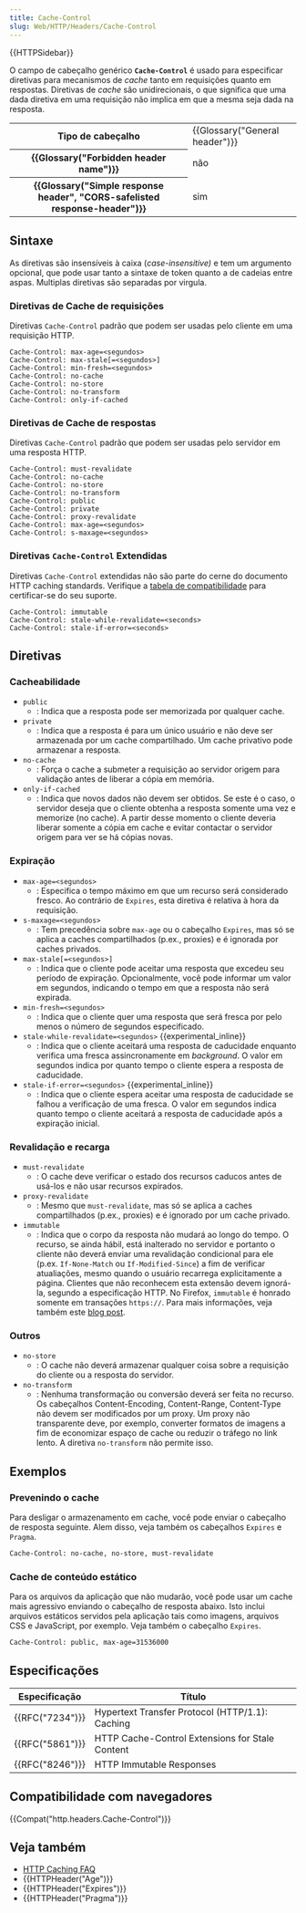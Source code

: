 ```yaml
---
title: Cache-Control
slug: Web/HTTP/Headers/Cache-Control
---
```

{{HTTPSidebar}}

O campo de cabeçalho genérico **`Cache-Control`** é usado para especificar diretivas para mecanismos de _cache_ tanto em requisições quanto em respostas. Diretivas de _cache_ são unidirecionais, o que significa que uma dada diretiva em uma requisição não implica em que a mesma seja dada na resposta.

<table class="properties">
  <tbody>
    <tr>
      <th scope="row">Tipo de cabeçalho</th>
      <td>{{Glossary("General header")}}</td>
    </tr>
    <tr>
      <th scope="row">{{Glossary("Forbidden header name")}}</th>
      <td>não</td>
    </tr>
    <tr>
      <th scope="row">
        {{Glossary("Simple response header", "CORS-safelisted response-header")}}
      </th>
      <td>sim</td>
    </tr>
  </tbody>
</table>

## Sintaxe

As diretivas são insensíveis à caixa (_case-insensitive)_ e tem um argumento opcional, que pode usar tanto a sintaxe de token quanto a de cadeias entre aspas. Multiplas diretivas são separadas por virgula.

### Diretivas de Cache de requisições

Diretivas `Cache-Control` padrão que podem ser usadas pelo cliente em uma requisição HTTP.

```
Cache-Control: max-age=<segundos>
Cache-Control: max-stale[=<segundos>]
Cache-Control: min-fresh=<segundos>
Cache-Control: no-cache
Cache-Control: no-store
Cache-Control: no-transform
Cache-Control: only-if-cached
```

### Diretivas de Cache de respostas

Diretivas `Cache-Control` padrão que podem ser usadas pelo servidor em uma resposta HTTP.

```
Cache-Control: must-revalidate
Cache-Control: no-cache
Cache-Control: no-store
Cache-Control: no-transform
Cache-Control: public
Cache-Control: private
Cache-Control: proxy-revalidate
Cache-Control: max-age=<segundos>
Cache-Control: s-maxage=<segundos>
```

### Diretivas `Cache-Control` Extendidas

Diretivas `Cache-Control` extendidas não são parte do cerne do documento HTTP caching standards. Verifique a [tabela de compatibilidade](#Browser_compatibility) para certificar-se do seu suporte.

```
Cache-Control: immutable
Cache-Control: stale-while-revalidate=<seconds>
Cache-Control: stale-if-error=<seconds>
```

## Diretivas

### Cacheabilidade

- `public`
  - : Indica que a resposta pode ser memorizada por qualquer cache.
- `private`
  - : Indica que a resposta é para um único usuário e não deve ser armazenada por um cache compartilhado. Um cache privativo pode armazenar a resposta.
- `no-cache`
  - : Força o cache a submeter a requisição ao servidor origem para validação antes de liberar a cópia em memória.
- `only-if-cached`
  - : Indica que novos dados não devem ser obtidos. Se este é o caso, o servidor deseja que o cliente obtenha a resposta somente uma vez e memorize (no cache). A partir desse momento o cliente deveria liberar somente a cópia em cache e evitar contactar o servidor origem para ver se há cópias novas.

### Expiração

- `max-age=<segundos>`
  - : Especifica o tempo máximo em que um recurso será considerado fresco. Ao contrário de `Expires`, esta diretiva é relativa à hora da requisição.
- `s-maxage=<segundos>`
  - : Tem precedência sobre `max-age` ou o cabeçalho `Expires`, mas só se aplica a caches compartilhados (p.ex., proxies) e é ignorada por caches privados.
- `max-stale[=<segundos>]`
  - : Indica que o cliente pode aceitar uma resposta que excedeu seu período de expiração. Opcionalmente, você pode informar um valor em segundos, indicando o tempo em que a resposta não será expirada.
- `min-fresh=<segundos>`
  - : Indica que o cliente quer uma resposta que será fresca por pelo menos o número de segundos especificado.
- `stale-while-revalidate=<segundos>` {{experimental_inline}}
  - : Indica que o cliente aceitará uma resposta de caducidade enquanto verifica uma fresca assincronamente em _background_. O valor em segundos indica por quanto tempo o cliente espera a resposta de caducidade.
- `stale-if-error=<segundos>` {{experimental_inline}}
  - : Indica que o cliente espera aceitar uma resposta de caducidade se falhou a verificação de uma fresca. O valor em segundos indica quanto tempo o cliente aceitará a resposta de caducidade após a expiração inicial.

### Revalidação e recarga

- `must-revalidate`
  - : O cache deve verificar o estado dos recursos caducos antes de usá-los e não usar recursos expirados.
- `proxy-revalidate`
  - : Mesmo que `must-revalidate`, mas só se aplica a caches compartilhados (p.ex., proxies) e é ignorado por um cache privado.
- `immutable`
  - : Indica que o corpo da resposta não mudará ao longo do tempo. O recurso, se ainda hábil, está inalterado no servidor e portanto o cliente não deverá enviar uma revalidação condicional para ele (p.ex. `If-None-Match` ou `If-Modified-Since`) a fim de verificar atualiações, mesmo quando o usuário recarrega explicitamente a página. Clientes que não reconhecem esta extensão devem ignorá-la, segundo a especificação HTTP. No Firefox, `immutable` é honrado somente em transações `https://`. Para mais informações, veja também este [blog post](http://bitsup.blogspot.de/2016/05/cache-control-immutable.html).

### Outros

- `no-store`
  - : O cache não deverá armazenar qualquer coisa sobre a requisição do cliente ou a resposta do servidor.
- `no-transform`
  - : Nenhuma transformação ou conversão deverá ser feita no recurso. Os cabeçalhos Content-Encoding, Content-Range, Content-Type não devem ser modificados por um proxy. Um proxy não transparente deve, por exemplo, converter formatos de imagens a fim de economizar espaço de cache ou reduzir o tráfego no link lento. A diretiva `no-transform` não permite isso.

## Exemplos

### Prevenindo o cache

Para desligar o armazenamento em cache, você pode enviar o cabeçalho de resposta seguinte. Alem disso, veja também os cabeçalhos `Expires` e `Pragma`.

```bash
Cache-Control: no-cache, no-store, must-revalidate
```

### Cache de conteúdo estático

Para os arquivos da aplicação que não mudarão, você pode usar um cache mais agressivo enviando o cabeçalho de resposta abaixo. Isto inclui arquivos estáticos servidos pela aplicação tais como imagens, arquivos CSS e JavaScript, por exemplo. Veja também o cabeçalho `Expires`.

```bash
Cache-Control: public, max-age=31536000
```

## Especificações

| Especificação        | Título                                          |
| -------------------- | ----------------------------------------------- |
| {{RFC("7234")}} | Hypertext Transfer Protocol (HTTP/1.1): Caching |
| {{RFC("5861")}} | HTTP Cache-Control Extensions for Stale Content |
| {{RFC("8246")}} | HTTP Immutable Responses                        |

## Compatibilidade com navegadores

{{Compat("http.headers.Cache-Control")}}

## Veja também

- [HTTP Caching FAQ](/pt-BR/docs/Web/HTTP/Caching_FAQ)
- {{HTTPHeader("Age")}}
- {{HTTPHeader("Expires")}}
- {{HTTPHeader("Pragma")}}
